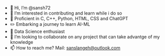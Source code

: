 - 👋 Hi, I’m @sansh72
- 👀 I’m interested in contributing and learn while i do so
- 🌱 Proficient in C, C++, Python, HTML, CSS and ChatGPT
- ✏️ Embarking a journey to learn AI-ML
- 🧠 Data Science enthusiast 
- 💞️ I’m looking to collaborate on any project that can take advantge of my knowledge
- 📫 How to reach me? Mail: sanslangeh@outlook.com
                    

<!---
sansh72/sansh72 is a ✨ special ✨ repository because its `README.md` (this file) appears on your GitHub profile.
You can click the Preview link to take a look at your changes.
--->
